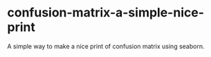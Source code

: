 # confusion-matrix-a-simple-nice-print
A simple way to make a nice print  of confusion matrix using seaborn.
